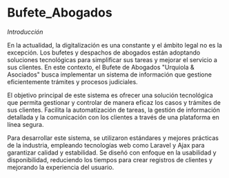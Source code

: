 # Bufete_Abogados
*Introducción*

En la actualidad, la digitalización es una constante y el ámbito legal no es la excepción. Los bufetes y despachos de abogados están adoptando soluciones tecnológicas para simplificar sus tareas y mejorar el servicio a sus clientes. En este contexto, el Bufete de Abogados "Urquiola & Asociados" busca implementar un sistema de información que gestione eficientemente trámites y procesos judiciales.

El objetivo principal de este sistema es ofrecer una solución tecnológica que permita gestionar y controlar de manera eficaz los casos y trámites de sus clientes. Facilita la automatización de tareas, la gestión de información detallada y la comunicación con los clientes a través de una plataforma en línea segura.

Para desarrollar este sistema, se utilizaron estándares y mejores prácticas de la industria, empleando tecnologías web como Laravel y Ajax para garantizar calidad y estabilidad. Se diseñó con enfoque en la usabilidad y disponibilidad, reduciendo los tiempos para crear registros de clientes y mejorando la experiencia del usuario.

